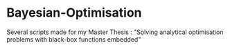 # Bayesian-Optimisation
Several scripts made for my Master Thesis : "Solving analytical optimisation problems with black-box functions embedded"
